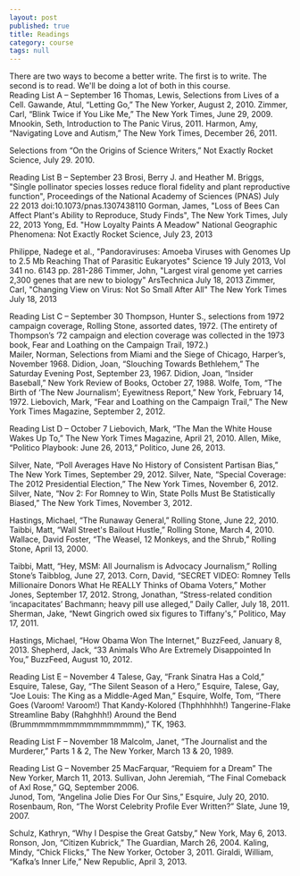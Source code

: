 ```yaml
---
layout: post
published: true
title: Readings
category: course
tags: null
---
```


There are two ways to become a better write. The first is to write. The second is to read. We'll be doing a lot of both in this course.<br>
Reading List A – September 16
Thomas, Lewis, Selections from Lives of a Cell. 
Gawande, Atul, “Letting Go,” The New Yorker, August 2, 2010.
Zimmer, Carl, “Blink Twice if You Like Me,” The New York Times, June 29, 2009. 
Mnookin, Seth, Introduction to The Panic Virus, 2011.
Harmon, Amy, “Navigating Love and Autism,” The New York Times, December 26, 2011.

Selections from “On the Origins of Science Writers,” Not Exactly Rocket Science, July 29. 2010. 


Reading List B – September 23
Brosi, Berry J. and Heather M. Briggs, "Single pollinator species losses reduce floral fidelity and plant reproductive function", Proceedings of the National Academy of Sciences (PNAS)  July 22 2013 doi:10.1073/pnas.1307438110 
Gorman, James, "Loss of Bees Can Affect Plant's Ability to Reproduce, Study Finds", The New York Times, July 22, 2013
Yong, Ed. "How Loyalty Paints A Meadow" National Geographic Phenomena: Not Exactly Rocket Science, July 23, 2013

Philippe, Nadege et al., "Pandoraviruses:  Amoeba Viruses with Genomes Up to 2.5 Mb Reaching That of Parasitic Eukaryotes" Science 19 July 2013,  Vol 341 no. 6143 pp. 281-286
Timmer, John, "Largest viral genome yet carries 2,300 genes that are new to biology" ArsTechnica July 18, 2013
Zimmer, Carl, "Changing View on Virus: Not So Small After All" The New York Times  July 18, 2013

Reading List C – September 30
Thompson, Hunter S., selections from 1972 campaign coverage, Rolling Stone, assorted dates, 1972. (The entirety of Thompson’s ’72 campaign and election coverage was collected in the 1973 book, Fear and Loathing on the Campaign Trail, 1972.)  
Mailer, Norman, Selections from Miami and the Siege of Chicago, Harper’s, November 1968. 
Didion, Joan, “Slouching Towards Bethlehem,” The Saturday Evening Post, September 23, 1967. 
Didion, Joan, “Insider Baseball,” New York Review of Books, October 27, 1988. 
Wolfe, Tom, “The Birth of ‘The New Journalism’; Eyewitness Report,” New York, February 14, 1972.
Liebovich, Mark, “Fear and Loathing on the Campaign Trail,” The New York Times Magazine, September 2, 2012.

Reading List D – October 7
Liebovich, Mark, “The Man the White House Wakes Up To,” The New York Times Magazine, April 21, 2010.
Allen, Mike, “Politico Playbook: June 26, 2013,” Politico, June 26, 2013.

Silver, Nate, “Poll Averages Have No History of Consistent Partisan Bias,” The New York Times, September 29, 2012.
Silver, Nate, “Special Coverage: The 2012 Presidential Election,” The New York Times, November 6, 2012.
Silver, Nate, “Nov 2: For Romney to Win, State Polls Must Be Statistically Biased,” The New York Times, November 3, 2012.

Hastings, Michael, “The Runaway General,” Rolling Stone, June 22, 2010. 
Taibbi, Matt, “Wall Street's Bailout Hustle,” Rolling Stone, March 4, 2010.
Wallace, David Foster, “The Weasel, 12 Monkeys, and the Shrub,” Rolling Stone, April 13, 2000.

Taibbi, Matt, “Hey, MSM: All Journalism is Advocacy Journalism,” Rolling Stone’s Taibblog, June 27, 2013. 
Corn, David, “SECRET VIDEO: Romney Tells Millionaire Donors What He REALLY Thinks of Obama Voters,” Mother Jones, September 17, 2012.
Strong, Jonathan, “Stress-related condition ‘incapacitates’ Bachmann; heavy pill use alleged,” Daily Caller, July 18, 2011.
Sherman, Jake, “Newt Gingrich owed six figures to Tiffany's,” Politico, May 17, 2011.

Hastings, Michael, “How Obama Won The Internet,” BuzzFeed, January 8, 2013.
Shepherd, Jack, “33 Animals Who Are Extremely Disappointed In You,” BuzzFeed, August 10, 2012.

Reading List E – November 4
Talese, Gay, “Frank Sinatra Has a Cold,” Esquire, 
Talese, Gay, “The Silent Season of a Hero,” Esquire, 
Talese, Gay, “Joe Louis: The King as a Middle-Aged Man,” Esquire, 
Wolfe, Tom, “There Goes (Varoom! Varoom!) That Kandy-Kolored (Thphhhhhh!) Tangerine-Flake Streamline Baby (Rahghhh!) Around the Bend (Brummmmmmmmmmmmmmmmm),” TK, 1963.

Reading List F – November 18
Malcolm, Janet, “The Journalist and the Murderer,” Parts 1 & 2, The New Yorker, March 13 & 20, 1989.

Reading List G – November 25
MacFarquar, “Requiem for a Dream” The New Yorker, March 11, 2013.
Sullivan, John Jeremiah, “The Final Comeback of Axl Rose,” GQ, September 2006.	
Junod, Tom, “Angelina Jolie Dies For Our Sins,” Esquire, July 20, 2010.
Rosenbaum, Ron, “The Worst Celebrity Profile Ever Written?” Slate, June 19, 2007.

Schulz, Kathryn, “Why I Despise the Great Gatsby,” New York, May 6, 2013.
Ronson, Jon, “Citizen Kubrick,” The Guardian, March 26, 2004.
Kaling, Mindy, “Chick Flicks,” The New Yorker, October 3, 2011.
Giraldi, William, “Kafka’s Inner Life,” New Republic, April 3, 2013.